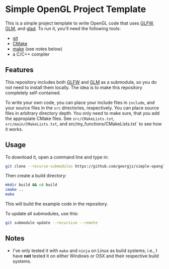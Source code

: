 # Simple OpenGL Project Template

This is a simple project template to write OpenGL code that uses [GLFW][1], [GLM][2], and [glad][3]. To run it, you'll need the following tools:

* [git][4]
* [CMake][5]
* [make][6] (see notes below)
* a C/C++ compiler

## Features

This repository includes both [GLFW][1] and [GLM][2] as a submodule, so you do not need to install them locally. The idea is to make this repository completely self-contained.

To write your own code, you can place your include files in `include`, and your source files in the `src` directories, respectively. You can place source files in arbitrary directory depth. You only need to make sure, that you add the appropiate CMake files. See `src/CMakeLists.txt`, `src/main/CMakeLists.txt`, and src/my_functions/CMakeLists.txt` to see how it works.

## Usage

To download it, open a command line and type in:

```bash
git clone --recurse-submodules https://github.com/georgjz/simple-opengl-project-template.git
```

Then create a build directory:

```bash
mkdir build && cd build
cmake ..
make
```

This will build the example code in the repository.

To update all submodules, use this:

```bash
git submodule update --recursive --remote
```

## Notes

* I've only tested it with `make` and `ninja` on Linux as build systems; i.e., I have **not** tested it on either Windows or OSX and their respective build systems.

[1]: https://www.glfw.org
[2]: https://glm.g-truc.net/0.9.9/index.html
[3]: https://glad.dav1d.de
[4]: https://git-scm.com
[5]: https://cmake.org
[6]: https://www.gnu.org/software/make/
